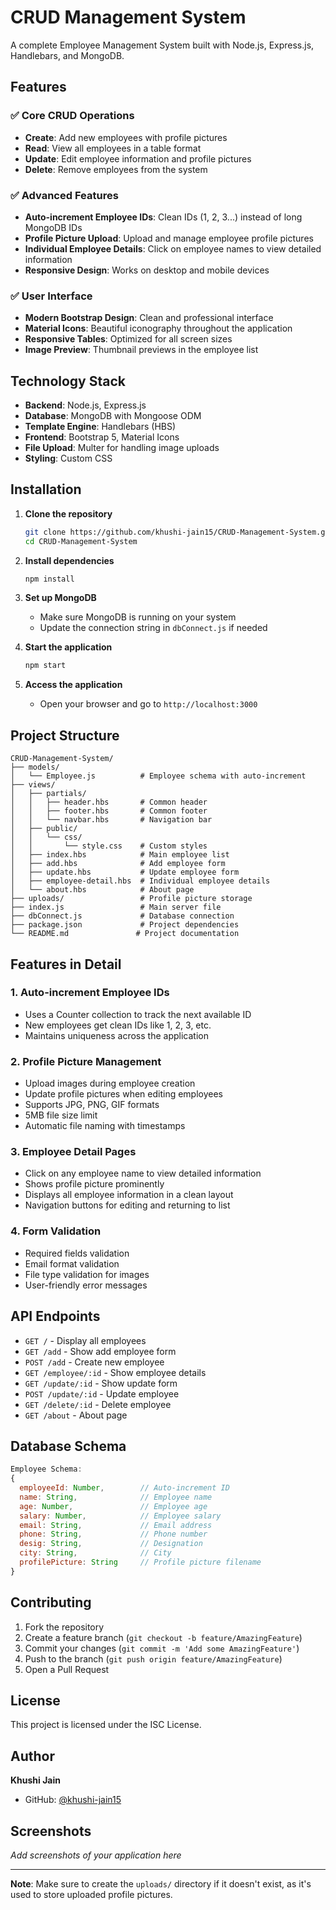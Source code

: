 # CRUD Management System

A complete Employee Management System built with Node.js, Express.js, Handlebars, and MongoDB.

## Features

### ✅ Core CRUD Operations
- **Create**: Add new employees with profile pictures
- **Read**: View all employees in a table format
- **Update**: Edit employee information and profile pictures
- **Delete**: Remove employees from the system

### ✅ Advanced Features
- **Auto-increment Employee IDs**: Clean IDs (1, 2, 3...) instead of long MongoDB IDs
- **Profile Picture Upload**: Upload and manage employee profile pictures
- **Individual Employee Details**: Click on employee names to view detailed information
- **Responsive Design**: Works on desktop and mobile devices

### ✅ User Interface
- **Modern Bootstrap Design**: Clean and professional interface
- **Material Icons**: Beautiful iconography throughout the application
- **Responsive Tables**: Optimized for all screen sizes
- **Image Preview**: Thumbnail previews in the employee list

## Technology Stack

- **Backend**: Node.js, Express.js
- **Database**: MongoDB with Mongoose ODM
- **Template Engine**: Handlebars (HBS)
- **Frontend**: Bootstrap 5, Material Icons
- **File Upload**: Multer for handling image uploads
- **Styling**: Custom CSS

## Installation

1. **Clone the repository**
   ```bash
   git clone https://github.com/khushi-jain15/CRUD-Management-System.git
   cd CRUD-Management-System
   ```

2. **Install dependencies**
   ```bash
   npm install
   ```

3. **Set up MongoDB**
   - Make sure MongoDB is running on your system
   - Update the connection string in `dbConnect.js` if needed

4. **Start the application**
   ```bash
   npm start
   ```

5. **Access the application**
   - Open your browser and go to `http://localhost:3000`

## Project Structure

```
CRUD-Management-System/
├── models/
│   └── Employee.js          # Employee schema with auto-increment
├── views/
│   ├── partials/
│   │   ├── header.hbs       # Common header
│   │   ├── footer.hbs       # Common footer
│   │   └── navbar.hbs       # Navigation bar
│   ├── public/
│   │   └── css/
│   │       └── style.css    # Custom styles
│   ├── index.hbs            # Main employee list
│   ├── add.hbs              # Add employee form
│   ├── update.hbs           # Update employee form
│   ├── employee-detail.hbs  # Individual employee details
│   └── about.hbs            # About page
├── uploads/                 # Profile picture storage
├── index.js                 # Main server file
├── dbConnect.js             # Database connection
├── package.json             # Project dependencies
└── README.md               # Project documentation
```

## Features in Detail

### 1. Auto-increment Employee IDs
- Uses a Counter collection to track the next available ID
- New employees get clean IDs like 1, 2, 3, etc.
- Maintains uniqueness across the application

### 2. Profile Picture Management
- Upload images during employee creation
- Update profile pictures when editing employees
- Supports JPG, PNG, GIF formats
- 5MB file size limit
- Automatic file naming with timestamps

### 3. Employee Detail Pages
- Click on any employee name to view detailed information
- Shows profile picture prominently
- Displays all employee information in a clean layout
- Navigation buttons for editing and returning to list

### 4. Form Validation
- Required fields validation
- Email format validation
- File type validation for images
- User-friendly error messages

## API Endpoints

- `GET /` - Display all employees
- `GET /add` - Show add employee form
- `POST /add` - Create new employee
- `GET /employee/:id` - Show employee details
- `GET /update/:id` - Show update form
- `POST /update/:id` - Update employee
- `GET /delete/:id` - Delete employee
- `GET /about` - About page

## Database Schema

```javascript
Employee Schema:
{
  employeeId: Number,        // Auto-increment ID
  name: String,              // Employee name
  age: Number,               // Employee age
  salary: Number,            // Employee salary
  email: String,             // Email address
  phone: String,             // Phone number
  desig: String,             // Designation
  city: String,              // City
  profilePicture: String     // Profile picture filename
}
```

## Contributing

1. Fork the repository
2. Create a feature branch (`git checkout -b feature/AmazingFeature`)
3. Commit your changes (`git commit -m 'Add some AmazingFeature'`)
4. Push to the branch (`git push origin feature/AmazingFeature`)
5. Open a Pull Request

## License

This project is licensed under the ISC License.

## Author

**Khushi Jain**
- GitHub: [@khushi-jain15](https://github.com/khushi-jain15)

## Screenshots

*Add screenshots of your application here*

---

**Note**: Make sure to create the `uploads/` directory if it doesn't exist, as it's used to store uploaded profile pictures.
